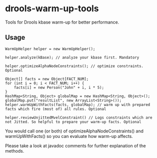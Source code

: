 # drools-warm-up-tools
Tools for Drools kbase warm-up for better performance.
 
## Usage
```
WarmUpHelper helper = new WarmUpHelper();

helper.analyze(kBase); // analyze your kbase first. Mandatory

helper.optimizeAlphaNodeConstraints(); // optimize constraints. Optional

Object[] facts = new Object[FACT_NUM];
for (int i = 0; i < FACT_NUM; i++) {
    facts[i] = new Person("John" + i, i * 5);
}
HashMap<String, Object> globalMap = new HashMap<String, Object>();
globalMap.put("resultList", new ArrayList<String>());
helper.warmUpWithFacts(facts, globalMap); // warm up with prepared facts which fire (most of) all rules. Optional

helper.reviewUnjittedMvelConstraint() // Logs constraints which are not Jitted. So helpful to prepare your warm-up facts. Optional
```

You would call one (or both) of optimizeAlphaNodeConstraints() and warmUpWithFacts() so you can evaluate how warm-up affects.

Please take a look at javadoc comments for further explanation of the methods.